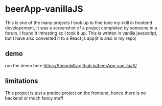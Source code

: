 # beerApp-vanillaJS
This is one of the many projects I took up to fine tune my skill in frontend developement, It was a screenshot of a project completed by someone in a forum, I found it intresting so I took it up. This is written in vanilla javascript, but I have also converted it to a React js app(it is also in my repo) 

## demo
run the demo here https://theophilly.github.io/beerApp-vanillaJS/

## limitations
This project is just a pratice project on the frontend, hence there is no backend or much fancy stuff
